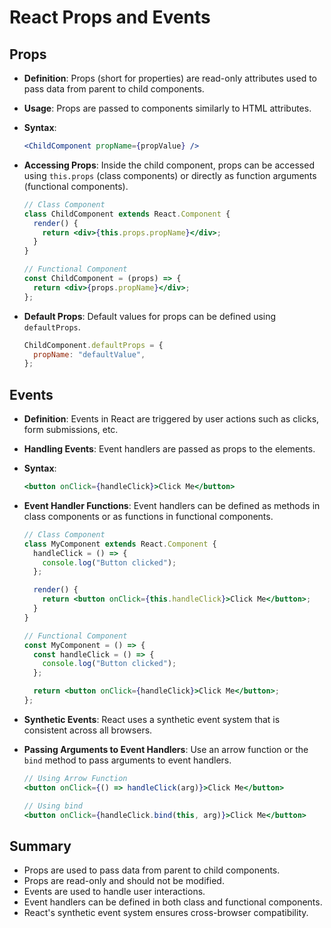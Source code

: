 # React Props and Events

## Props

- **Definition**: Props (short for properties) are read-only attributes used to pass data from parent to child components.
- **Usage**: Props are passed to components similarly to HTML attributes.
- **Syntax**:
  ```jsx
  <ChildComponent propName={propValue} />
  ```
- **Accessing Props**: Inside the child component, props can be accessed using `this.props` (class components) or directly as function arguments (functional components).

  ```jsx
  // Class Component
  class ChildComponent extends React.Component {
    render() {
      return <div>{this.props.propName}</div>;
    }
  }

  // Functional Component
  const ChildComponent = (props) => {
    return <div>{props.propName}</div>;
  };
  ```

- **Default Props**: Default values for props can be defined using `defaultProps`.
  ```jsx
  ChildComponent.defaultProps = {
    propName: "defaultValue",
  };
  ```

## Events

- **Definition**: Events in React are triggered by user actions such as clicks, form submissions, etc.
- **Handling Events**: Event handlers are passed as props to the elements.
- **Syntax**:
  ```jsx
  <button onClick={handleClick}>Click Me</button>
  ```
- **Event Handler Functions**: Event handlers can be defined as methods in class components or as functions in functional components.

  ```jsx
  // Class Component
  class MyComponent extends React.Component {
    handleClick = () => {
      console.log("Button clicked");
    };

    render() {
      return <button onClick={this.handleClick}>Click Me</button>;
    }
  }

  // Functional Component
  const MyComponent = () => {
    const handleClick = () => {
      console.log("Button clicked");
    };

    return <button onClick={handleClick}>Click Me</button>;
  };
  ```

- **Synthetic Events**: React uses a synthetic event system that is consistent across all browsers.
- **Passing Arguments to Event Handlers**: Use an arrow function or the `bind` method to pass arguments to event handlers.

  ```jsx
  // Using Arrow Function
  <button onClick={() => handleClick(arg)}>Click Me</button>

  // Using bind
  <button onClick={handleClick.bind(this, arg)}>Click Me</button>
  ```

## Summary

- Props are used to pass data from parent to child components.
- Props are read-only and should not be modified.
- Events are used to handle user interactions.
- Event handlers can be defined in both class and functional components.
- React's synthetic event system ensures cross-browser compatibility.
